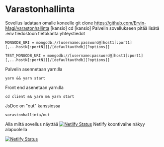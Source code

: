# Varastonhallinta
Sovellus ladataan omalle koneelle
   git clone https://github.com/Ervin-Magi/varastonhallinta [kansio]
   cd [kansio]
Palvelin sovellukseen pitää lisätä .env tiedostoon tietokanta yhteystiedot

    MONGODB_URI = mongodb://[username:password@]host1[:port1][,...hostN[:portN]][/[defaultauthdb][?options]]

    TEST_MONGODB_URI = mongodb://[username:password@]host1[:port1][,...hostN[:portN]][/[defaultauthdb][?options]]

Palvelin  asennetaan yarn:lla

    yarn && yarn start
Front end asenetaan yarn:lla

    cd client && yarn && yarn start
    
JsDoc on "out" kanssiossa

    varastonhallinta/out

Alla miltä sovellus näyttää
[![Netlify Status](https://i.imgur.com/iF5Jhha.png)](varastonhallinta.netlify.app)
Netlify koontivaihe näkyy alapuolella

[![Netlify Status](https://api.netlify.com/api/v1/badges/6dd8310f-66b1-49a7-830f-5b58b8765485/deploy-status)](https://app.netlify.com/sites/varastonhallinta/deploys)
